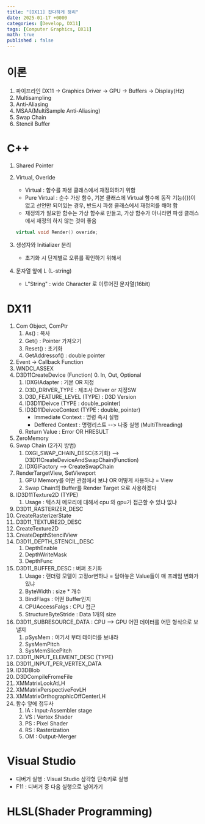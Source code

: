 ```yaml
---
title: "[DX11] 잡다하게 정리"
date: 2025-01-17 +0000
categories: [Develop, DX11]
tags: [Computer Graphics, DX11]
math: true
published : false
---
```


# 이론

1. 파이프라인
    DX11 → Graphics Driver → GPU → Buffers → Display(Hz)
2. Multisampling
3. Anti-Aliasing
4. MSAA(MultiSample Anti-Aliasing)
5. Swap Chain
6. Stencil Buffer

# C++

1. Shared Pointer
2. Virtual, Overide
    - Virtual : 함수를 파생 클래스에서 재정의하기 위함
    - Pure Virtual : 순수 가상 함수, 기본 클래스에 Virtual 함수에 동작 기능({})이 없고 선언만 되어있는 경우, 반드시 파생 클래스에서 재정의를 해야 함
    - 재정의가 필요한 함수는 가상 함수로 만들고, 가상 함수가 아니라면 파생 클래스에서 재정의 하지 않는 것이 좋음

    ```cpp
    virtual void Render() overide;
    ```
3. 생성자와 Initializer 분리
    - 초기화 시 단계별로 오류를 확인하기 위해서
4. 문자열 앞에 L (L-string)
    - L"String" : wide Character 로 이루어진 문자열(16bit)

# DX11

1. Com Object, ComPtr
    1. As() : 복사
    2. Get() : Pointer 가져오기
    3. Reset() : 초기화
    4. GetAddressof() : double pointer
2. Event -> Callback Function
3. WNDCLASSEX
4. D3D11CreateDevice (Function)
    0. In, Out, Optional
    1. IDXGIAdapter : 기본 OR 지정
    2. D3D_DRIVER_TYPE : 제조사 Driver or 지정SW
    4. D3D_FEATURE_LEVEL (TYPE) : D3D Version
    5. ID3D11Deivce (TYPE : double_pointer)
    6. ID3D11DeivceContext (TYPE : double_pointer)
        - Immediate Context : 명령 즉시 실행
        - Deffered Context : 명령리스트 --> 나중 실행 (MultiThreading)
    7. Return Value : Error OR HRESULT
5. ZeroMemory
6. Swap Chain (2가지 방법)
    1. DXGI_SWAP_CHAIN_DESC(초기화) --> D3D11CreateDeviceAndSwapChain(Function)
    2. IDXGIFactory --> CreateSwapChain
7. RenderTargetView, SetViewport
    1. GPU Memory를 어떤 관점에서 보냐 OR 어떻게 사용하냐 = View
    2. Swap Chain의 Buffer를 Render Target 으로 사용하겠다 
8. ID3D11Texture2D (TYPE)
    1. Usage : 텍스처 메모리에 대해서 cpu 와 gpu가 접근할 수 있냐 없냐
9. D3D11_RASTERIZER_DESC
10. CreateRasterizerState
11. D3D11_TEXTURE2D_DESC
12. CreateTexture2D
13. CreateDepthStencilView
14. D3D11_DEPTH_STENCIL_DESC
    1. DepthEnable
    2. DepthWriteMask
    3. DepthFunc
15. D3D11_BUFFER_DESC : 버퍼 초기화
    1. Usage : 랜더링 모델이 고정or변하냐 = 담아놓은 Value들이 매 프레임 변화가 있냐
    2. ByteWidth : size  * 개수
    3. BindFlags : 어떤 Buffer인지
    4. CPUAccessFalgs : CPU 접근
    5. StructureByteStride : Data 1개의 size
16. D3D11_SUBRESOURCE_DATA : CPU --> GPU 어떤 데이터를 어떤 형식으로 보낼지
    1. pSysMem : 여기서 부터 데이터를 보내라
    2. SysMemPitch  
    3. SysMemSlicePitch
17. D3D11_INPUT_ELEMENT_DESC (TYPE)
18. D3D11_INPUT_PER_VERTEX_DATA
19. ID3DBlob
20. D3DCompileFromeFile
21. XMMatrixLookAtLH
22. XMMatrixPerspectiveFovLH
23. XMMatrixOrthographicOffCenterLH
24. 함수 앞에 접두사
    1. IA : Input-Assembler stage
    2. VS : Vertex Shader
    3. PS : Pixel Shader
    4. RS : Rasterization
    5. OM : Output-Merger

# Visual Studio
- 디버거 실행 : Visual Studio 삼각형 단축키로 실행
- F11 : 디버거 중 다음 실행으로 넘어가기

# HLSL(Shader Programming)



